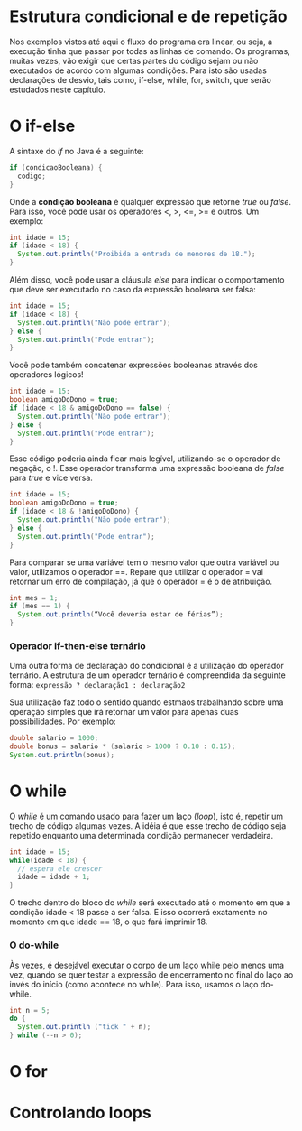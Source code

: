 # Estrutura condicional e de repetição

Nos exemplos vistos até aqui o fluxo do programa era linear, ou seja, a execução tinha que passar por todas as linhas de comando. Os programas, muitas vezes, vão exigir que certas partes do código sejam ou não executados de acordo com algumas condições. Para isto são usadas declarações de desvio, tais como, if-else, while, for, switch, que serão estudados neste capítulo.

# O if-else

A sintaxe do _if_ no Java é a seguinte:

````java
if (condicaoBooleana) {
  codigo;
}
````

Onde a **condição booleana** é qualquer expressão que retorne _true_ ou _false_. Para isso, você pode usar os operadores <, >, <=, >= e outros. Um exemplo:

````java
int idade = 15;
if (idade < 18) {
  System.out.println("Proibida a entrada de menores de 18.");
}
````

Além disso, você pode usar a cláusula _else_ para indicar o comportamento que deve ser executado no caso da expressão booleana ser falsa:

````java
int idade = 15;
if (idade < 18) {
  System.out.println("Não pode entrar");
} else {
  System.out.println("Pode entrar");
}
````
Você pode também concatenar expressões booleanas através dos operadores lógicos!

````java
int idade = 15;
boolean amigoDoDono = true;
if (idade < 18 & amigoDoDono == false) {
  System.out.println("Não pode entrar");
} else {
  System.out.println("Pode entrar");
}
````

Esse código poderia ainda ficar mais legível, utilizando-se o operador de negação, o !. Esse operador transforma uma expressão booleana de _false_ para _true_ e vice versa.

````java
int idade = 15;
boolean amigoDoDono = true;
if (idade < 18 & !amigoDoDono) {
  System.out.println("Não pode entrar");
} else {
  System.out.println("Pode entrar");
}
````

Para comparar se uma variável tem o mesmo valor que outra variável ou valor, utilizamos o operador ==. Repare que utilizar o operador = vai retornar um erro de compilação, já que o operador = é o de atribuição.

````java
int mes = 1;
if (mes == 1) {
  System.out.println(“Você deveria estar de férias”);
}
````

### Operador if-then-else ternário

Uma outra forma de declaração do condicional é a utilização do operador ternário. A estrutura de um operador ternário é compreendida da seguinte forma: ``expressão ? declaração1 : declaração2``

Sua utilização faz todo o sentido quando estmaos trabalhando sobre uma operação simples que irá retornar um valor para apenas duas possibilidades. Por exemplo:

````java
double salario = 1000; 
double bonus = salario * (salario > 1000 ? 0.10 : 0.15); 
System.out.println(bonus);
````

# O while

O _while_ é um comando usado para fazer um laço (_loop_), isto é, repetir um trecho de código algumas vezes. A idéia é que esse trecho de código seja repetido enquanto uma determinada condição permanecer verdadeira.

````java
int idade = 15;
while(idade < 18) {
  // espera ele crescer
  idade = idade + 1;
}
````

O trecho dentro do bloco do _while_ será executado até o momento em que a condição idade < 18 passe a ser falsa. E isso ocorrerá exatamente no momento em que idade == 18, o que fará imprimir 18.

### O do-while

Às vezes, é desejável executar o corpo de um laço while pelo menos uma vez, quando se quer testar a expressão de encerramento no final do laço ao invés do início (como acontece no while). Para isso, usamos o laço do-while.

````java
int n = 5;
do {
  System.out.println ("tick " + n);
} while (--n > 0);
````

# O for

# Controlando loops
